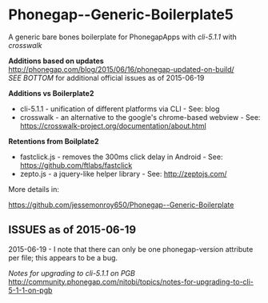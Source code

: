 # Phonegap--Generic-Boilerplate5
A generic bare bones boilerplate for PhonegapApps with *cli-5.1.1* with *crosswalk*

**Additions based on updates**<br />
http://phonegap.com/blog/2015/06/16/phonegap-updated-on-build/ <br/>
*SEE BOTTOM* for additional official issues as of 2015-06-19

**Additions vs Boilerplate2**

* cli-5.1.1 - unification of different platforms via CLI - See: blog
* crosswalk - an alternative to the google's chrome-based webview - See: https://crosswalk-project.org/documentation/about.html

**Retentions from Boilplate2**

* fastclick.js - removes the 300ms click delay in Android - See: https://github.com/ftlabs/fastclick
* zepto.js - a jquery-like helper library - See: http://zeptojs.com/

More details in:

https://github.com/jessemonroy650/Phonegap--Generic-Boilerplate

## ISSUES as of 2015-06-19 ##

2015-06-19 - I note that there can only be one phonegap-version attribute per file; this appears to be a bug.

*Notes for upgrading to cli-5.1.1 on PGB* <br />
http://community.phonegap.com/nitobi/topics/notes-for-upgrading-to-cli-5-1-1-on-pgb